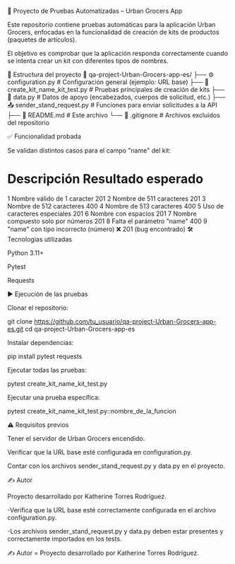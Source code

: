 🧪 Proyecto de Pruebas Automatizadas – Urban Grocers App

Este repositorio contiene pruebas automáticas para la aplicación Urban Grocers, enfocadas en la funcionalidad de creación de kits de productos (paquetes de artículos).

El objetivo es comprobar que la aplicación responda correctamente cuando se intenta crear un kit con diferentes tipos de nombres.

📁 Estructura del proyecto
📁 qa-project-Urban-Grocers-app-es/
├── ⚙️ configuration.py        # Configuración general (ejemplo: URL base)
├── 🧪 create_kit_name_kit_test.py # Pruebas principales de creación de kits
├── 📄 data.py                  # Datos de apoyo (encabezados, cuerpos de solicitud, etc.)
├── 📤 sender_stand_request.py  # Funciones para enviar solicitudes a la API
├── 📝 README.md                # Este archivo
└── 🚫 .gitignore               # Archivos excluidos del repositorio


✅ Funcionalidad probada

Se validan distintos casos para el campo "name" del kit:

#	Descripción	Resultado esperado
1	Nombre válido de 1 caracter	201
2	Nombre de 511 caracteres	201
3	Nombre de 512 caracteres	400
4	Nombre de 513 caracteres	400
5	Uso de caracteres especiales	201
6	Nombre con espacios	201
7	Nombre compuesto solo por números	201
8	Falta el parámetro "name"	400
9	"name" con tipo incorrecto (número)	❌ 201 (bug encontrado)
🛠️ Tecnologías utilizadas

Python 3.11+

Pytest

Requests

▶️ Ejecución de las pruebas

Clonar el repositorio:

git clone https://github.com/tu_usuario/qa-project-Urban-Grocers-app-es.git
cd qa-project-Urban-Grocers-app-es


Instalar dependencias:

pip install pytest requests


Ejecutar todas las pruebas:

pytest create_kit_name_kit_test.py


Ejecutar una prueba específica:

pytest create_kit_name_kit_test.py::nombre_de_la_funcion

⚠️ Requisitos previos

Tener el servidor de Urban Grocers encendido.

Verificar que la URL base esté configurada en configuration.py.

Contar con los archivos sender_stand_request.py y data.py en el proyecto.

✍️ Autor

Proyecto desarrollado por Katherine Torres Rodríguez.

-Verifica que la URL base esté correctamente configurada en el archivo configuration.py.

-Los archivos sender_stand_request.py y data.py deben estar presentes y correctamente importados en los tests.

✍️ Autor =
Proyecto desarrollado por Katherine Torres Rodríguez.
